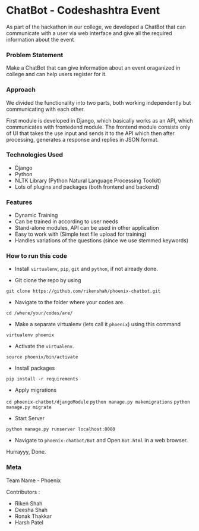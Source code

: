 # ChatBot - Codeshashtra Event

As part of the hackathon in our college, we developed a ChatBot that can communicate with a user via web interface and give all the required information about the event

### Problem Statement

Make a ChatBot that can give information about an event oraganized in college and can help users register for it.

### Approach

We divided the functionality into two parts, both working independently but communicating with each other.

First module is developed in Django, which basically works as an API, which communicates with frontedend module. The frontend module consists only of UI that takes the use input and sends it to the API which then after processing, generates a response and replies in JSON format.

### Technologies Used

- Django
- Python
- NLTK Library (Python Natural Language Processing Toolkit)
- Lots of plugins and packages (both frontend and backend)

### Features

- Dynamic Training
- Can be trained in according to user needs
- Stand-alone modules, API can be used in other application
- Easy to work with (Simple text file upload for training)
- Handles variations of the questions (since we use stemmed keywords)

### How to run this code

- Install `virtualenv`, `pip`, `git` and `python`, if not already done.

- Git clone the repo by using 

`git clone https://github.com/rikenshah/phoenix-chatbot.git`

- Navigate to the folder where your codes are.

`cd /where/your/codes/are/`

- Make a separate virtualenv (lets call it `phoenix`) using this command

`virtualenv phoenix`

- Activate the `virtualenv`.

`source phoenix/bin/activate`

- Install packages

`pip install -r requirements`

- Apply migrations 

`cd phoenix-chatbot/djangoModule`
`python manage.py makemigrations`
`python manage.py migrate`

- Start Server

`python manage.py runserver localhost:8080`

- Navigate to `phoenix-chatbot/Bot` and Open `Bot.html` in a web browser. 

Hurrayyy, Done.


### Meta

Team Name - Phoenix

Contributors : 
  - Riken Shah
  - Deesha Shah
  - Ronak Thakkar
  - Harsh Patel

